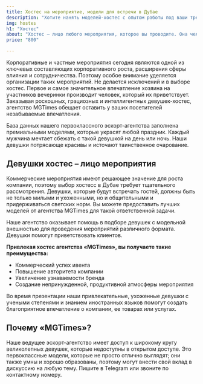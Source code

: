 ```yaml
---
title: Хостес на мероприятие, модели для встречи в Дубае
description: "Хотите нанять моделей-хостес с опытом работы под ваши требования и запросы в Дубае? Подберем коммуникабельных моделей под любое ваше мероприятие в Эскорт агентстве «Mgtimes». Обращайтесь!"
img: hostes
h1: "Хостес"
about: "Хостес — лицо любого мероприятия, которое вы проводите. Она человек, с которым гости взаимодействуют в первую очередь. Наши хостесс обладают знаниями, превосходным этикетом, профессиональной речью, милой улыбкой и модельным внешностью. Они знают, как взаимодействовать с посетителями и владеют тонкостями этикета."
price: "800"

---
```


Корпоративные и частные мероприятия сегодня являются одной из ключевых составляющих корпоративного роста, расширения сферы влияния и сотрудничества. Поэтому особое внимание уделяется организации таких мероприятий. Не делается исключений и в выборе хостес. Первое и самое значительное впечатление хозяина на участников вечеринки производит человек, который их приветствует. Заказывая роскошных, грациозных и интеллигентных девушек-хостес, агентство MGTimes обещает оставить у ваших посетителей незабываемые впечатления.

База данных нашего первоклассного эскорт-агентства заполнена премиальными моделями, которые украсят любой праздник. Каждый мужчина мечтает сбежать с такой девушкой на день или ночь. Наши девушки потрясающе красивы и источают таинственное очарование.


## Девушки хостес – лицо мероприятия

Коммерческие мероприятия имеют решающее значение для роста компании, поэтому выбор хостесс в Дубае требует тщательного рассмотрения. Девушки, которые будут встречать гостей, должны быть не только милыми и ухоженными, но и общительными и придерживаться светских норм. Вы можете предоставить лучших моделей от агентства MGTimes для такой ответственной задачи.

Наше агентство оказывает помощь в подборе девушек с модельной внешностью для проведения мероприятий различного формата. Девушки помогут приветствовать клиентов.


**Привлекая хостес агентства «MGTimes», вы получаете такие преимущества:**
- Коммерческий успех ивента
- Повышение авторитета компании
- Увеличение узнаваемости бренда
- Создание непринужденной, продуктивной атмосферы мероприятия

Во время презентации наши привлекательные, ухоженные девушки с учеными степенями и знанием иностранных языков помогут создать благоприятное впечатление о компании, ее товарах или услугах.


## Почему «MGTimes»?

Наше ведущее эскорт-агентство имеет доступ к широкому кругу великолепных девушек, которые недоступны в открытом доступе. Это первоклассные модели, которые не просто отлично выглядят; они также умны и хорошо образованы, поэтому могут внести свой вклад в дискуссию на любую тему. Пишите в Telegram или звоните по контактному номеру.

